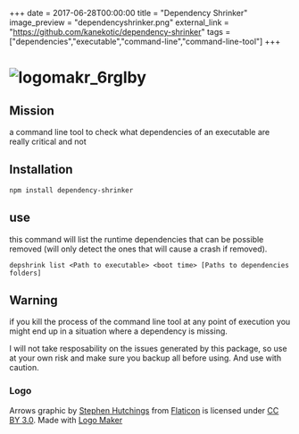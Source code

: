 +++
date = 2017-06-28T00:00:00
title = "Dependency Shrinker"
image_preview = "dependencyshrinker.png"
external_link = "https://github.com/kanekotic/dependency-shrinker"
tags = ["dependencies","executable","command-line","command-line-tool"]
+++
# ![logomakr_6rglby](https://cloud.githubusercontent.com/assets/3071208/22743728/b6164884-ede0-11e6-9bbe-5e7643b22be7.png)
## Mission
a command line tool to check what dependencies of an executable are really critical and not
## Installation
```
npm install dependency-shrinker
```
## use

this command will list the runtime dependencies that can be possible removed (will only detect the ones that will cause a crash if removed).
```
depshrink list <Path to executable> <boot time> [Paths to dependencies folders]
```
## Warning
if you kill the process of the command line tool at any point of execution you might end up in a situation where a dependency is missing. 

I will not take resposability on the issues generated by this package, so use at your own risk and make sure you backup all before using. And use with caution.
### Logo
Arrows graphic by <a href="http://www.flaticon.com/authors/stephen-hutchings">Stephen Hutchings</a> from <a href="http://www.flaticon.com/">Flaticon</a> is licensed under <a href="http://creativecommons.org/licenses/by/3.0/" title="Creative Commons BY 3.0">CC BY 3.0</a>. Made with <a href="http://logomakr.com" title="Logo Maker">Logo Maker</a>